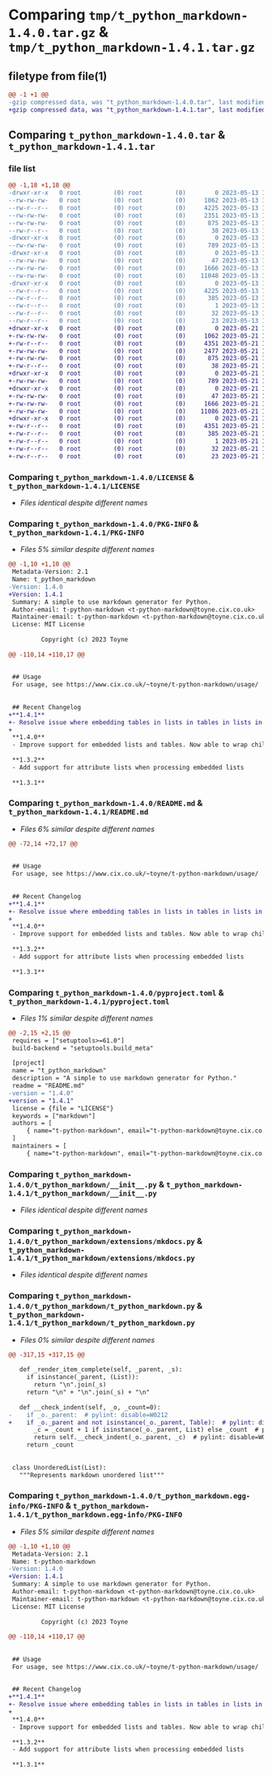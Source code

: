 # Comparing `tmp/t_python_markdown-1.4.0.tar.gz` & `tmp/t_python_markdown-1.4.1.tar.gz`

## filetype from file(1)

```diff
@@ -1 +1 @@
-gzip compressed data, was "t_python_markdown-1.4.0.tar", last modified: Sat May 13 19:29:16 2023, max compression
+gzip compressed data, was "t_python_markdown-1.4.1.tar", last modified: Sun May 21 12:26:46 2023, max compression
```

## Comparing `t_python_markdown-1.4.0.tar` & `t_python_markdown-1.4.1.tar`

### file list

```diff
@@ -1,18 +1,18 @@
-drwxr-xr-x   0 root         (0) root         (0)        0 2023-05-13 19:29:16.875731 t_python_markdown-1.4.0/
--rw-rw-rw-   0 root         (0) root         (0)     1062 2023-05-13 19:28:57.000000 t_python_markdown-1.4.0/LICENSE
--rw-r--r--   0 root         (0) root         (0)     4225 2023-05-13 19:29:16.875731 t_python_markdown-1.4.0/PKG-INFO
--rw-rw-rw-   0 root         (0) root         (0)     2351 2023-05-13 19:28:57.000000 t_python_markdown-1.4.0/README.md
--rw-rw-rw-   0 root         (0) root         (0)      875 2023-05-13 19:28:57.000000 t_python_markdown-1.4.0/pyproject.toml
--rw-r--r--   0 root         (0) root         (0)       38 2023-05-13 19:29:16.875731 t_python_markdown-1.4.0/setup.cfg
-drwxr-xr-x   0 root         (0) root         (0)        0 2023-05-13 19:29:16.873731 t_python_markdown-1.4.0/t_python_markdown/
--rw-rw-rw-   0 root         (0) root         (0)      789 2023-05-13 19:28:57.000000 t_python_markdown-1.4.0/t_python_markdown/__init__.py
-drwxr-xr-x   0 root         (0) root         (0)        0 2023-05-13 19:29:16.875731 t_python_markdown-1.4.0/t_python_markdown/extensions/
--rw-rw-rw-   0 root         (0) root         (0)       47 2023-05-13 19:28:57.000000 t_python_markdown-1.4.0/t_python_markdown/extensions/__init__.py
--rw-rw-rw-   0 root         (0) root         (0)     1666 2023-05-13 19:28:57.000000 t_python_markdown-1.4.0/t_python_markdown/extensions/mkdocs.py
--rw-rw-rw-   0 root         (0) root         (0)    11048 2023-05-13 19:28:57.000000 t_python_markdown-1.4.0/t_python_markdown/t_python_markdown.py
-drwxr-xr-x   0 root         (0) root         (0)        0 2023-05-13 19:29:16.874731 t_python_markdown-1.4.0/t_python_markdown.egg-info/
--rw-r--r--   0 root         (0) root         (0)     4225 2023-05-13 19:29:16.000000 t_python_markdown-1.4.0/t_python_markdown.egg-info/PKG-INFO
--rw-r--r--   0 root         (0) root         (0)      385 2023-05-13 19:29:16.000000 t_python_markdown-1.4.0/t_python_markdown.egg-info/SOURCES.txt
--rw-r--r--   0 root         (0) root         (0)        1 2023-05-13 19:29:16.000000 t_python_markdown-1.4.0/t_python_markdown.egg-info/dependency_links.txt
--rw-r--r--   0 root         (0) root         (0)       32 2023-05-13 19:29:16.000000 t_python_markdown-1.4.0/t_python_markdown.egg-info/requires.txt
--rw-r--r--   0 root         (0) root         (0)       23 2023-05-13 19:29:16.000000 t_python_markdown-1.4.0/t_python_markdown.egg-info/top_level.txt
+drwxr-xr-x   0 root         (0) root         (0)        0 2023-05-21 12:26:46.497961 t_python_markdown-1.4.1/
+-rw-rw-rw-   0 root         (0) root         (0)     1062 2023-05-21 12:26:27.000000 t_python_markdown-1.4.1/LICENSE
+-rw-r--r--   0 root         (0) root         (0)     4351 2023-05-21 12:26:46.496961 t_python_markdown-1.4.1/PKG-INFO
+-rw-rw-rw-   0 root         (0) root         (0)     2477 2023-05-21 12:26:27.000000 t_python_markdown-1.4.1/README.md
+-rw-rw-rw-   0 root         (0) root         (0)      875 2023-05-21 12:26:27.000000 t_python_markdown-1.4.1/pyproject.toml
+-rw-r--r--   0 root         (0) root         (0)       38 2023-05-21 12:26:46.497961 t_python_markdown-1.4.1/setup.cfg
+drwxr-xr-x   0 root         (0) root         (0)        0 2023-05-21 12:26:46.495961 t_python_markdown-1.4.1/t_python_markdown/
+-rw-rw-rw-   0 root         (0) root         (0)      789 2023-05-21 12:26:27.000000 t_python_markdown-1.4.1/t_python_markdown/__init__.py
+drwxr-xr-x   0 root         (0) root         (0)        0 2023-05-21 12:26:46.496961 t_python_markdown-1.4.1/t_python_markdown/extensions/
+-rw-rw-rw-   0 root         (0) root         (0)       47 2023-05-21 12:26:27.000000 t_python_markdown-1.4.1/t_python_markdown/extensions/__init__.py
+-rw-rw-rw-   0 root         (0) root         (0)     1666 2023-05-21 12:26:27.000000 t_python_markdown-1.4.1/t_python_markdown/extensions/mkdocs.py
+-rw-rw-rw-   0 root         (0) root         (0)    11086 2023-05-21 12:26:27.000000 t_python_markdown-1.4.1/t_python_markdown/t_python_markdown.py
+drwxr-xr-x   0 root         (0) root         (0)        0 2023-05-21 12:26:46.496961 t_python_markdown-1.4.1/t_python_markdown.egg-info/
+-rw-r--r--   0 root         (0) root         (0)     4351 2023-05-21 12:26:46.000000 t_python_markdown-1.4.1/t_python_markdown.egg-info/PKG-INFO
+-rw-r--r--   0 root         (0) root         (0)      385 2023-05-21 12:26:46.000000 t_python_markdown-1.4.1/t_python_markdown.egg-info/SOURCES.txt
+-rw-r--r--   0 root         (0) root         (0)        1 2023-05-21 12:26:46.000000 t_python_markdown-1.4.1/t_python_markdown.egg-info/dependency_links.txt
+-rw-r--r--   0 root         (0) root         (0)       32 2023-05-21 12:26:46.000000 t_python_markdown-1.4.1/t_python_markdown.egg-info/requires.txt
+-rw-r--r--   0 root         (0) root         (0)       23 2023-05-21 12:26:46.000000 t_python_markdown-1.4.1/t_python_markdown.egg-info/top_level.txt
```

### Comparing `t_python_markdown-1.4.0/LICENSE` & `t_python_markdown-1.4.1/LICENSE`

 * *Files identical despite different names*

### Comparing `t_python_markdown-1.4.0/PKG-INFO` & `t_python_markdown-1.4.1/PKG-INFO`

 * *Files 5% similar despite different names*

```diff
@@ -1,10 +1,10 @@
 Metadata-Version: 2.1
 Name: t_python_markdown
-Version: 1.4.0
+Version: 1.4.1
 Summary: A simple to use markdown generator for Python.
 Author-email: t-python-markdown <t-python-markdown@toyne.cix.co.uk>
 Maintainer-email: t-python-markdown <t-python-markdown@toyne.cix.co.uk>
 License: MIT License
         
         Copyright (c) 2023 Toyne
         
@@ -110,14 +110,17 @@
 
 
 ## Usage
 For usage, see https://www.cix.co.uk/~toyne/t-python-markdown/usage/
 
 
 ## Recent Changelog
+**1.4.1**  
+- Resolve issue where embedding tables in lists in tables in lists in tables (etc...) would not render correctly
+
 **1.4.0**  
 - Improve support for embedded lists and tables. Now able to wrap child items in other markdown elements
 
 **1.3.2**  
 - Add support for attribute lists when processing embedded lists
 
 **1.3.1**
```

### Comparing `t_python_markdown-1.4.0/README.md` & `t_python_markdown-1.4.1/README.md`

 * *Files 6% similar despite different names*

```diff
@@ -72,14 +72,17 @@
 
 
 ## Usage
 For usage, see https://www.cix.co.uk/~toyne/t-python-markdown/usage/
 
 
 ## Recent Changelog
+**1.4.1**  
+- Resolve issue where embedding tables in lists in tables in lists in tables (etc...) would not render correctly
+
 **1.4.0**  
 - Improve support for embedded lists and tables. Now able to wrap child items in other markdown elements
 
 **1.3.2**  
 - Add support for attribute lists when processing embedded lists
 
 **1.3.1**
```

### Comparing `t_python_markdown-1.4.0/pyproject.toml` & `t_python_markdown-1.4.1/pyproject.toml`

 * *Files 1% similar despite different names*

```diff
@@ -2,15 +2,15 @@
 requires = ["setuptools>=61.0"]
 build-backend = "setuptools.build_meta"
 
 [project]
 name = "t_python_markdown"
 description = "A simple to use markdown generator for Python."
 readme = "README.md"
-version = "1.4.0"
+version = "1.4.1"
 license = {file = "LICENSE"}
 keywords = ["markdown"]
 authors = [
     { name="t-python-markdown", email="t-python-markdown@toyne.cix.co.uk" },
 ]
 maintainers = [
     { name="t-python-markdown", email="t-python-markdown@toyne.cix.co.uk" },
```

### Comparing `t_python_markdown-1.4.0/t_python_markdown/__init__.py` & `t_python_markdown-1.4.1/t_python_markdown/__init__.py`

 * *Files identical despite different names*

### Comparing `t_python_markdown-1.4.0/t_python_markdown/extensions/mkdocs.py` & `t_python_markdown-1.4.1/t_python_markdown/extensions/mkdocs.py`

 * *Files identical despite different names*

### Comparing `t_python_markdown-1.4.0/t_python_markdown/t_python_markdown.py` & `t_python_markdown-1.4.1/t_python_markdown/t_python_markdown.py`

 * *Files 0% similar despite different names*

```diff
@@ -317,15 +317,15 @@
 
   def _render_item_complete(self, _parent, _s):
     if isinstance(_parent, (List)):
       return "\n".join(_s)
     return "\n" + "\n".join(_s) + "\n"
 
   def __check_indent(self, _o, _count=0):
-    if _o._parent:  # pylint: disable=W0212
+    if _o._parent and not isinstance(_o._parent, Table):  # pylint: disable=W0212
       _c = _count + 1 if isinstance(_o._parent, List) else _count  # pylint: disable=W0212
       return self.__check_indent(_o._parent, _c)  # pylint: disable=W0212
     return _count
 
 
 class UnorderedList(List):
   """Represents markdown unordered list"""
```

### Comparing `t_python_markdown-1.4.0/t_python_markdown.egg-info/PKG-INFO` & `t_python_markdown-1.4.1/t_python_markdown.egg-info/PKG-INFO`

 * *Files 5% similar despite different names*

```diff
@@ -1,10 +1,10 @@
 Metadata-Version: 2.1
 Name: t-python-markdown
-Version: 1.4.0
+Version: 1.4.1
 Summary: A simple to use markdown generator for Python.
 Author-email: t-python-markdown <t-python-markdown@toyne.cix.co.uk>
 Maintainer-email: t-python-markdown <t-python-markdown@toyne.cix.co.uk>
 License: MIT License
         
         Copyright (c) 2023 Toyne
         
@@ -110,14 +110,17 @@
 
 
 ## Usage
 For usage, see https://www.cix.co.uk/~toyne/t-python-markdown/usage/
 
 
 ## Recent Changelog
+**1.4.1**  
+- Resolve issue where embedding tables in lists in tables in lists in tables (etc...) would not render correctly
+
 **1.4.0**  
 - Improve support for embedded lists and tables. Now able to wrap child items in other markdown elements
 
 **1.3.2**  
 - Add support for attribute lists when processing embedded lists
 
 **1.3.1**
```

